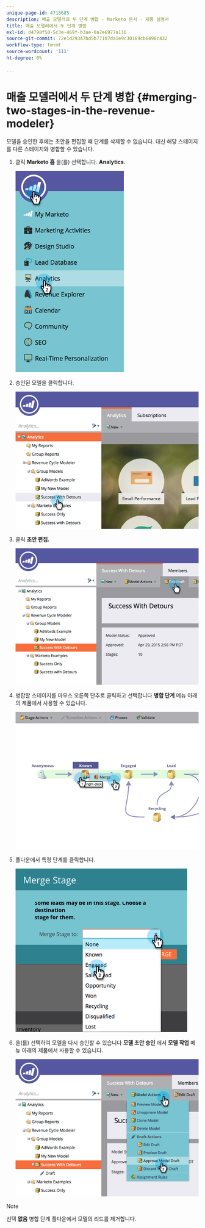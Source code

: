 ```yaml
---
unique-page-id: 4718685
description: 매출 모델러의 두 단계 병합 - Marketo 문서 - 제품 설명서
title: 매출 모델러에서 두 단계 병합
exl-id: d4798f50-5c3e-469f-b3ae-0a7e6977a116
source-git-commit: 72e1d29347bd5b77107da1e9c30169cb6490c432
workflow-type: tm+mt
source-wordcount: '111'
ht-degree: 0%

---
```


# 매출 모델러에서 두 단계 병합 {#merging-two-stages-in-the-revenue-modeler}

모델을 승인한 후에는 초안을 편집할 때 단계를 삭제할 수 없습니다. 대신 해당 스테이지를 다른 스테이지와 병합할 수 있습니다.

1. 클릭 **Marketo 홈** 을(를) 선택합니다. **Analytics**.

   ![](assets/image2015-4-29-14-3a59-3a9.png)

1. 승인된 모델을 클릭합니다.

   ![](assets/image2015-4-29-15-3a3-3a15.png)

1. 클릭 **초안 편집.**

   ![](assets/image2015-4-29-15-3a7-3a3.png)

1. 병합할 스테이지를 마우스 오른쪽 단추로 클릭하고 선택합니다 **병합 단계** 메뉴 아래의 제품에서 사용할 수 있습니다.

   ![](assets/image2015-4-29-15-3a10-3a6.png)

1. 풀다운에서 특정 단계를 클릭합니다.

   ![](assets/image2015-4-29-15-3a52-3a5.png)

1. 을(를) 선택하여 모델을 다시 승인할 수 있습니다 **모델 초안 승인** 에서 **모델 작업** 메뉴 아래의 제품에서 사용할 수 있습니다.

   ![](assets/image2015-4-29-16-3a5-3a53.png)

>[!NOTE]
>
>선택 **없음** 병합 단계 풀다운에서 모델의 리드를 제거합니다.
